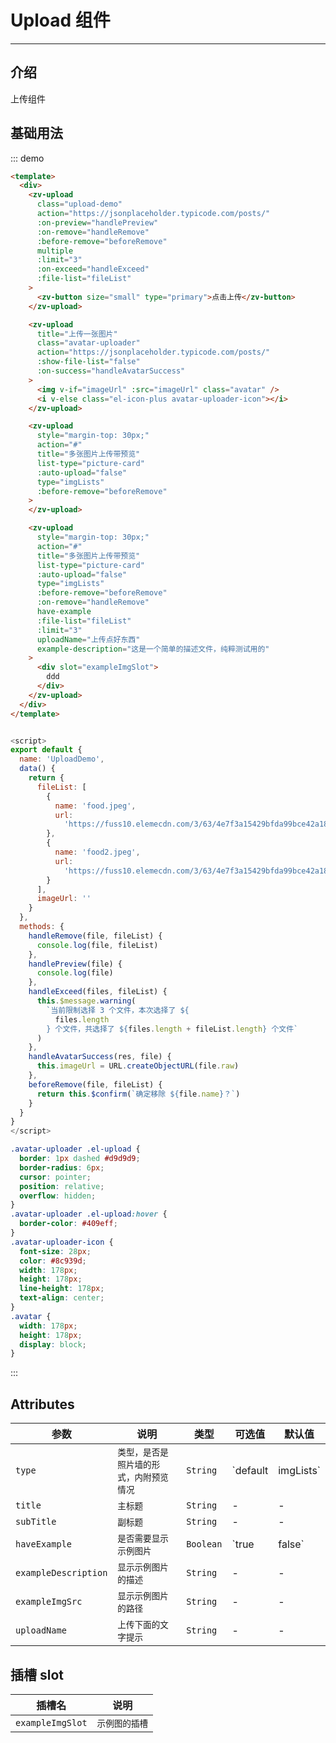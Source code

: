 # Upload 组件

<!-- {.md} -->

---

<!-- {.md} -->

## 介绍

<!-- {.md} -->

上传组件

<!-- {.md} -->

## 基础用法

<!-- {.md} -->
<upload-demo></upload-demo>

::: demo

```html
<template>
  <div>
    <zv-upload
      class="upload-demo"
      action="https://jsonplaceholder.typicode.com/posts/"
      :on-preview="handlePreview"
      :on-remove="handleRemove"
      :before-remove="beforeRemove"
      multiple
      :limit="3"
      :on-exceed="handleExceed"
      :file-list="fileList"
    >
      <zv-button size="small" type="primary">点击上传</zv-button>
    </zv-upload>

    <zv-upload
      title="上传一张图片"
      class="avatar-uploader"
      action="https://jsonplaceholder.typicode.com/posts/"
      :show-file-list="false"
      :on-success="handleAvatarSuccess"
    >
      <img v-if="imageUrl" :src="imageUrl" class="avatar" />
      <i v-else class="el-icon-plus avatar-uploader-icon"></i>
    </zv-upload>

    <zv-upload
      style="margin-top: 30px;"
      action="#"
      title="多张图片上传带预览"
      list-type="picture-card"
      :auto-upload="false"
      type="imgLists"
      :before-remove="beforeRemove"
    >
    </zv-upload>

    <zv-upload
      style="margin-top: 30px;"
      action="#"
      title="多张图片上传带预览"
      list-type="picture-card"
      :auto-upload="false"
      type="imgLists"
      :before-remove="beforeRemove"
      :on-remove="handleRemove"
      have-example
      :file-list="fileList"
      :limit="3"
      uploadName="上传点好东西"
      example-description="这是一个简单的描述文件，纯粹测试用的"
    >
      <div slot="exampleImgSlot">
        ddd
      </div>
    </zv-upload>
  </div>
</template>
```
```js

<script>
export default {
  name: 'UploadDemo',
  data() {
    return {
      fileList: [
        {
          name: 'food.jpeg',
          url:
            'https://fuss10.elemecdn.com/3/63/4e7f3a15429bfda99bce42a18cdd1jpeg.jpeg?imageMogr2/thumbnail/360x360/format/webp/quality/100'
        },
        {
          name: 'food2.jpeg',
          url:
            'https://fuss10.elemecdn.com/3/63/4e7f3a15429bfda99bce42a18cdd1jpeg.jpeg?imageMogr2/thumbnail/360x360/format/webp/quality/100'
        }
      ],
      imageUrl: ''
    }
  },
  methods: {
    handleRemove(file, fileList) {
      console.log(file, fileList)
    },
    handlePreview(file) {
      console.log(file)
    },
    handleExceed(files, fileList) {
      this.$message.warning(
        `当前限制选择 3 个文件，本次选择了 ${
          files.length
        } 个文件，共选择了 ${files.length + fileList.length} 个文件`
      )
    },
    handleAvatarSuccess(res, file) {
      this.imageUrl = URL.createObjectURL(file.raw)
    },
    beforeRemove(file, fileList) {
      return this.$confirm(`确定移除 ${file.name}？`)
    }
  }
}
</script>

```

```css
.avatar-uploader .el-upload {
  border: 1px dashed #d9d9d9;
  border-radius: 6px;
  cursor: pointer;
  position: relative;
  overflow: hidden;
}
.avatar-uploader .el-upload:hover {
  border-color: #409eff;
}
.avatar-uploader-icon {
  font-size: 28px;
  color: #8c939d;
  width: 178px;
  height: 178px;
  line-height: 178px;
  text-align: center;
}
.avatar {
  width: 178px;
  height: 178px;
  display: block;
}
```
:::

## Attributes

<!-- {.md} -->

| 参数      | 说明                                   | 类型     | 可选值 | 默认值    |
| --------- | -------------------------------------- | -------- | ------ | --------- |
| `type`      | `类型，是否是照片墙的形式，内附预览情况`                                 | `String` | `default | imgLists`      | `default`         |
| `title`      | `主标题`                                 | `String` | -      | -         |
| `subTitle`      | `副标题`                                 | `String` | -      | -         |
| `haveExample`      | `是否需要显示示例图片`                                 | `Boolean` | `true | false`      | `false`         |
| `exampleDescription`      | `显示示例图片的描述`                                 | `String` | -      | -         |
| `exampleImgSrc`      | `显示示例图片的路径`                                 | `String` | -      | -         |
| `uploadName`      | `上传下面的文字提示`                                 | `String` | -      | -         |

## 插槽 slot
<!-- {.md} -->

| 插槽名      | 说明                               
| --------- | -------------------------------------- |
| `exampleImgSlot`      | `示例图的插槽`                                 |